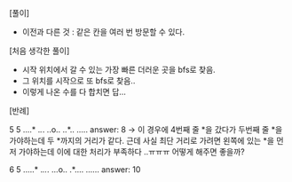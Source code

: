 [풀이]
- 이전과 다른 것 : 같은 칸을 여러 번 방문할 수 있다.

[처음 생각한 풀이]
- 시작 위치에서 갈 수 있는 가장 빠른 더러운 곳을 bfs로 찾음.
- 그 위치를 시작으로 또 bfs로 찾음..
- 이렇게 나온 수를 다 합치면 답...


[반례]

5 5
....*
.*.*.
..o..
..*..
.....
answer: 8
-> 이 경우에 4번째 줄 *을 갔다가 두번째 줄 *을 가야하는데 두 *까지의 거리가 같다.
근데 사실 최단 거리로 가려면 왼쪽에 있는 *을 먼저 가야하는데 이에 대한 처리가 부족하다 ..ㅠㅠㅠ 어떻게 해주면 좋을까?

6 5
.....*
.*..*.
...o..
.*....
......
answer: 10
